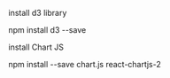 install d3 library

npm install d3 --save

install Chart JS

npm install --save chart.js react-chartjs-2
